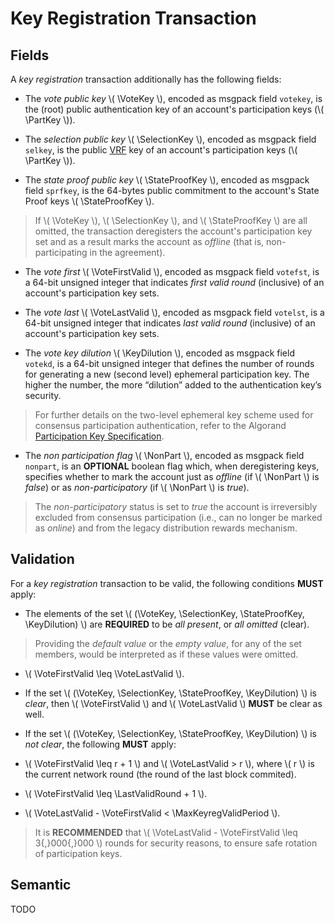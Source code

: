 $$
\newcommand \PartKey {\mathrm{PartKey}}
\newcommand \VoteKey {\mathrm{vpk}}
\newcommand \SelectionKey {\mathrm{spk}}
\newcommand \StateProofKey {\mathrm{sppk}}
\newcommand \VoteFirstValid {v_\mathrm{fv}}
\newcommand \VoteLastValid {v_\mathrm{lv}}
\newcommand \KeyDilution {\mathrm{KeyDilution}}
\newcommand \NonPart {\mathrm{nonpart}}
\newcommand \LastValidRound {r_\mathrm{lv}}
\newcommand \MaxKeyregValidPeriod {K_{\Delta r,\max}}
$$

# Key Registration Transaction

## Fields

A _key registration_ transaction additionally has the following fields:

- The _vote public key_ \\( \VoteKey \\), encoded as msgpack field `votekey`, is
the (root) public authentication key of an account's participation keys (\\( \PartKey \\)).

- The _selection public key_ \\( \SelectionKey \\), encoded as msgpack field `selkey`,
is the public [VRF]() key of an account's participation keys (\\( \PartKey \\)). 

- The _state proof public key_ \\( \StateProofKey \\), encoded as msgpack field `sprfkey`,
is the 64-bytes public commitment to the account's State Proof keys \\( \StateProofKey \\).

> If \\( \VoteKey \\), \\( \SelectionKey \\), and \\( \StateProofKey \\) are all
> omitted, the transaction deregisters the account's participation key set and as
> a result marks the account as _offline_ (that is, non-participating in the agreement).

- The _vote first_ \\( \VoteFirstValid \\), encoded as msgpack field `votefst`, is
a 64-bit unsigned integer that indicates _first valid round_ (inclusive) of an account's
participation key sets.

- The _vote last_ \\( \VoteLastValid \\), encoded as msgpack field `votelst`, is
a 64-bit unsigned integer that indicates _last valid round_ (inclusive) of an account's
participation key sets.

- The _vote key dilution_ \\( \KeyDilution \\), encoded as msgpack field `votekd`,
is a 64-bit unsigned integer that defines the number of rounds for generating a new
(second level) ephemeral participation key. The higher the number, the more “dilution”
added to the authentication key’s security.

> For further details on the two-level ephemeral key scheme used for consensus participation
> authentication, refer to the Algorand [Participation Key Specification]().

- The _non participation flag_ \\( \NonPart \\), encoded as msgpack field `nonpart`,
is an **OPTIONAL** boolean flag which, when deregistering keys, specifies whether
to mark the account just as _offline_ (if \\( \NonPart \\) is _false_) or as _non-participatory_
(if \\( \NonPart \\) is _true_).

> The _non-participatory_ status is set to _true_ the account is irreversibly excluded
> from consensus participation (i.e., can no longer be marked as _online_) and from
> the legacy distribution rewards mechanism.

## Validation

For a _key registration_ transaction to be valid, the following conditions **MUST** apply:

- The elements of the set \\( (\VoteKey, \SelectionKey, \StateProofKey, \KeyDilution) \\)
are **REQUIRED** to be _all present_, or _all omitted_ (clear).

> Providing the _default value_ or the _empty value_, for any of the set members,
> would be interpreted as if these values were omitted.

- \\( \VoteFirstValid \leq \VoteLastValid \\).

- If the set \\( (\VoteKey, \SelectionKey, \StateProofKey, \KeyDilution) \\) is
_clear_, then \\( \VoteFirstValid \\) and \\( \VoteLastValid \\) **MUST** be clear
as well.

- If the set \\( (\VoteKey, \SelectionKey, \StateProofKey, \KeyDilution) \\) is
_not clear_, the following **MUST** apply:

<!-- TODO: Verify the correctness of the following with respect to the implementation -->

  - \\( \VoteFirstValid \leq r + 1 \\) and \\( \VoteLastValid > r \\), where \\( r \\)
  is the current network round (the round of the last block commited).

  - \\( \VoteFirstValid \leq \LastValidRound + 1 \\).

  - \\( \VoteLastValid - \VoteFirstValid < \MaxKeyregValidPeriod \\).

> It is **RECOMMENDED** that \\( \VoteLastValid - \VoteFirstValid \leq 3{,}000{,}000 \\)
> rounds for security reasons, to ensure safe rotation of participation keys.

## Semantic

TODO